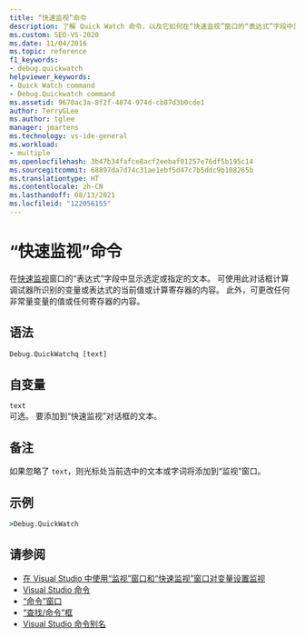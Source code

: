 ```yaml
---
title: “快速监视”命令
description: 了解 Quick Watch 命令，以及它如何在“快速监视”窗口的“表达式”字段中显示选定文本或指定文本。
ms.custom: SEO-VS-2020
ms.date: 11/04/2016
ms.topic: reference
f1_keywords:
- debug.quickwatch
helpviewer_keywords:
- Quick Watch command
- Debug.Quickwatch command
ms.assetid: 9670ac3a-8f2f-4874-974d-cb87d3b0cde1
author: TerryGLee
ms.author: tglee
manager: jmartens
ms.technology: vs-ide-general
ms.workload:
- multiple
ms.openlocfilehash: 3b47b34fafce8acf2eebaf01257e76df5b195c14
ms.sourcegitcommit: 68897da7d74c31ae1ebf5d47c7b5ddc9b108265b
ms.translationtype: HT
ms.contentlocale: zh-CN
ms.lasthandoff: 08/13/2021
ms.locfileid: "122056155"
---
```

# <a name="quick-watch-command"></a>“快速监视”命令
在[快速监视](../../debugger/watch-and-quickwatch-windows.md)窗口的“表达式”字段中显示选定或指定的文本。 可使用此对话框计算调试器所识别的变量或表达式的当前值或计算寄存器的内容。 此外，可更改任何非常量变量的值或任何寄存器的内容。

## <a name="syntax"></a>语法

```cmd
Debug.QuickWatchq [text]
```

## <a name="arguments"></a>自变量

`text`\
可选。 要添加到“快速监视”对话框的文本。

## <a name="remarks"></a>备注

如果忽略了 `text`，则光标处当前选中的文本或字词将添加到“监视”窗口。

## <a name="example"></a>示例

```cmd
>Debug.QuickWatch
```

## <a name="see-also"></a>请参阅

- [在 Visual Studio 中使用“监视”窗口和“快速监视”窗口对变量设置监视](../../debugger/watch-and-quickwatch-windows.md)
- [Visual Studio 命令](../../ide/reference/visual-studio-commands.md)
- [“命令”窗口](../../ide/reference/command-window.md)
- [“查找/命令”框](../../ide/find-command-box.md)
- [Visual Studio 命令别名](../../ide/reference/visual-studio-command-aliases.md)
